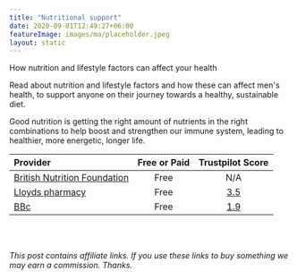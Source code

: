 ```yaml
---
title: "Nutritional support"
date: 2020-09-01T12:49:27+06:00
featureImage: images/ma/placeholder.jpeg
layout: static
---
```


How nutrition and lifestyle factors can affect your health

Read about nutrition and lifestyle factors and how these can affect men's health, to support anyone on their journey towards a healthy, sustainable diet. 

Good nutrition is getting the right amount of nutrients in the right combinations to help boost and strengthen our immune system, leading to healthier, more energetic, longer life.

| Provider      | Free or Paid  |  Trustpilot Score  |
| :-----------          | :--------------:      |  :--------------:         |
| [British Nutrition Foundation](https://www.nutrition.org.uk/life-stages/men/) | Free | N/A
| [Lloyds pharmacy](https://lloydspharmacy.com/blogs/weight-management/diet-plan-for-men) | Free | [3.5](https://uk.trustpilot.com/review/www.lloydspharmacy.com) | 
| [BBc](https://www.bbcgoodfood.com/howto/guide/balanced-diet-men) | Free | [1.9](https://uk.trustpilot.com/review/www.bbcgoodfood.com) | 
  

<br/><br/>

*This post contains affiliate links. If you use these links to buy something we may
earn a commission. Thanks.*






